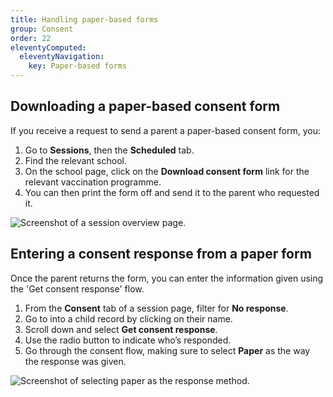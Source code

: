 ```yaml
---
title: Handling paper-based forms
group: Consent
order: 22
eleventyComputed:
  eleventyNavigation:
    key: Paper-based forms
---
```


## Downloading a paper-based consent form

If you receive a request to send a parent a paper-based consent form, you:

1. Go to **Sessions**, then the **Scheduled** tab.
2. Find the relevant school.
3. On the school page, click on the **Download consent form** link for the relevant vaccination programme.
4. You can then print the form off and send it to the parent who requested it.

![Screenshot of a session overview page.](/assets/images/session.png)

## Entering a consent response from a paper form

Once the parent returns the form, you can enter the information given using the 'Get consent response' flow.

1. From the **Consent** tab of a session page, filter for **No response**.
2. Go to into a child record by clicking on their name.
3. Scroll down and select **Get consent response**.
4. Use the radio button to indicate who’s responded.
5. Go through the consent flow, making sure to select **Paper** as the way the response was given.

![Screenshot of selecting paper as the response method.](/assets/images/consent-response-paper.png 'Make sure to select paper as the response method when entering a consent response from a paper form.')
